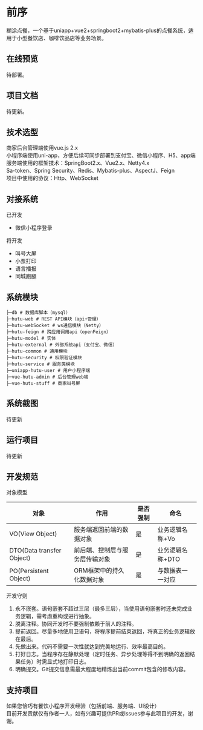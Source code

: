 # 前序
糊涂点餐，一个基于uniapp+vue2+springboot2+mybatis-plus的点餐系统，适用于小型餐饮店、咖啡饮品店等业务场景。

## 在线预览

待部署。

## 项目文档

待更新。

## 技术选型

商家后台管理端使用vue.js 2.x<br>
小程序端使用uni-app，方便后续可同步部署到支付宝、微信小程序、H5、app端<br>
服务端使用的框架技术：SpringBoot2.x、Vue2.x、Netty4.x<br>
Sa-token、Spring Security、Redis、Mybatis-plus、AspectJ、Feign<br>
项目中使用的协议：Http、WebSocket

## 对接系统

已开发
- 微信小程序登录

将开发
- 叫号大屏
- 小票打印
- 语言播报
- 同城跑腿

## 系统模块

```
├─db # 数据库脚本（mysql）
├─hutu-web # REST API模块（api+管理）
├─hutu-webSocket # ws通信模块（Netty）
├─hutu-feign # 跨应用调用api（openFeign）
├─hutu-model # 实体
├─hutu-external # 外部系统api（支付宝、微信）
├─hutu-common # 通用模块
├─hutu-security # 权限验证模块
├─hutu-service # 服务类模块
├─uniapp-hutu-user # 用户小程序端
├─vue-hutu-admin # 后台管理web端
├─vue-hutu-stuff # 商家叫号屏
```
## 系统截图

待更新

## 运行项目

待更新

## 开发规范

对象模型

|对象| 作用              |是否强制|命名|
|--|-----------------|--|--|
|VO(View Object)| 服务端返回前端的数据对象    |是|业务逻辑名称+Vo|
|DTO(Data transfer Object)| 前后端、控制层与服务层传输对象 |是|业务逻辑名称+DTO|
|PO(Persistent Object)| ORM框架中的持久化数据对象  |是|与数据表一一对应|

开发守则

1. 永不嵌套。语句嵌套不超过三层（最多三层），当使用语句嵌套时还未完成业务逻辑，需考虑重构或进行抽象。
2. 脱离注释。协同开发时不要强制依赖于前人的注释。
3. 提前返回。尽量多地使用卫语句，将程序提前结束返回，将真正的业务逻辑放在最后。
4. 先做出来。代码不需要一次性就达到完美地运行、效率最高目的。
5. 打好日志。当程序存在静默处理（定时任务、异步处理等得不到明确的返回结果任务）时需显式地打印日志。
6. 明确提交。Git提交信息需最大程度地精炼出当前commit包含的修改内容。


## 支持项目

如果您恰巧有餐饮小程序开发经验（包括前端、服务端、UI设计）<br>
目前开发贡献仅有作者一人，如有兴趣可提供PR或Issues参与此项目的开发，谢谢。
